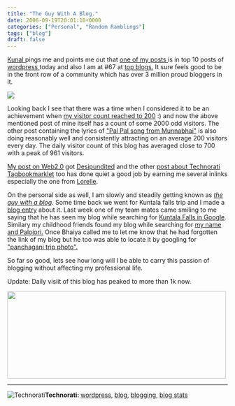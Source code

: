 ```yaml
---
title: "The Guy With A Blog."
date: 2006-09-19T20:01:18+0000
categories: ["Personal", "Random Ramblings"]
tags: ["blog"]
draft: false
---
```


<a href="http://kunal.wordpress.com">Kunal </a>pings me and points me out that <a href="http://rakeshkumar.wordpress.com/2006/09/09/song-kya-mujhe-pyaar-hai-woh-lamhe/">one of my posts </a>is in top 10 posts of <a href="http://botd.wordpress.com/top-posts/">wordpress </a>today and also I am at #67 at <a href="http://botd.wordpress.com/">top blogs.</a>  It sure feels good to be  in the front row of a community which has over 3 million proud bloggers in it.

<img src="http://rakeshkumar.wordpress.com/wp-content/uploads/2006/09/rocky9.JPG" align="middle" />

Looking back I see that there was a time when I considered it to be an achievement when <a href="http://rakeshkumar.wordpress.com/2005/01/24/my-visitor-count-is-200-now/">my visitor count reached to 200</a> :) and now the above mentioned post of mine itself has a count  of some 2000 odd visitors. The other post containing the lyrics of <a href="http://rakeshkumar.wordpress.com/2006/08/09/lyricspal-pal-har-pal-lage-raho-munna-bhai/">"Pal Pal song from Munnabhai"</a> is also doing reasonably well and consistently attracting on an average 200 visitors every day. The daily visitor count of this blog has averaged close to 700 with a peak of 961 visitors.

<a href="http://rakeshkumar.wordpress.com/2006/08/24/when-is-web-20-releasing/">My post on Web2.0</a> got <a href="http://www.desipundit.com/2006/08/27/when-is-web-20-releasing/">Desipundited</a> and the other <a href="http://rakeshkumar.wordpress.com/2006/08/10/technorati-tags-bookmarklet-version-03/">post about Technorati Tagbookmarklet</a> too has done quiet a good job by earning me several inlinks especially the one from <a href="http://lorelle.wordpress.com/2006/08/11/an-alternative-version-of-the-popular-technorati-tagging-bookmarklet-available/">Lorelle</a>.

On the personal side as well, I am slowly and steadily getting known as <a href="http://rakeshkumar.wordpress.com/2006/09/20/the-guy-with-a-blog/"><em>the guy with a blog</em></a>. Some time back we went for Kuntala falls trip and I made a <a href="http://rakeshkumar.wordpress.com/2006/07/31/trip-to-kuntala-falls/">blog entry</a> about it. Last week one of my team mates came smiling to me saying that he has seen my blog while searching for <a href="http://www.google.com/search?q=trip+kuntala+falls&start=0&ie=utf-8&oe=utf-8&client=firefox-a&rls=org.mozilla:en-US:official">Kuntala Falls in Google</a>. Similary my childhood friends found my blog while searching for <a href="http://www.google.com/search?hs=9ue&hl=en&lr=&client=firefox-a&rls=org.mozilla%3Aen-US%3Aofficial&q=rakesh+palojori&btnG=Search">my name and Palojori.</a> Once Bhaiya called me to let me know that he had forgotten the link of my blog but he too was able to locate it by googling for <a href="http://www.google.com/search?q=panchagani+trip+photo&start=0&ie=utf-8&oe=utf-8&client=firefox-a&rls=org.mozilla:en-US:official">"panchagani trip photo".</a>

So far so good, lets see how long will I be able to carry this passion of blogging without affecting my professional life.

Update: Daily visiit of this blog has peaked to more than 1k now.

<img src="http://rakeshkumar.wordpress.com/wp-content/uploads/2006/09/blog_stats_wordpress.JPG" align="middle" height="200" width="500" />

<hr /><img src="http://rakeshkumar.wordpress.com/wp-content/uploads/2006/08/technorati.gif" alt="Technorati" /><strong>Technorati: </strong><a href="http://www.technorati.com/tag/wordpress" rel="tag">wordpress</a>, <a href="http://www.technorati.com/tag/blog" rel="tag">blog</a>, <a href="http://www.technorati.com/tag/blogging" rel="tag">blogging</a>, <a href="http://www.technorati.com/tag/blog+stats" rel="tag">blog stats</a>